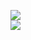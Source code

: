 [![](https://img.shields.io/badge/Made%20With-Github%20Spray-lightgrey.svg?style=for-the-badge&logo=github)](https://github.com/Annihil/github-spray#639)  
[![](https://i.imgur.com/2DrTn0Z.gif)](https://github.com/Annihil/github-spray)